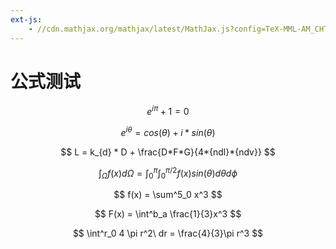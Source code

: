 ```yaml
---
ext-js:
    - //cdn.mathjax.org/mathjax/latest/MathJax.js?config=TeX-MML-AM_CHTML
---
```

# 公式测试

$$
e^{i \pi} + 1 = 0
$$

$$
e^{i\theta} = cos(\theta) + i*sin(\theta)
$$

$$
L = k_{d} * D + \frac{D*F*G}{4*{ndl}*{ndv}}
$$

$$
\int^{}_{\Omega} f(x) d\Omega = \int^{\pi}_0\int^{\pi/2}_0f(x)sin(\theta)d\theta d\phi
$$

$$
f(x) = \sum^5_0 x^3
$$

$$
F(x) = \int^b_a \frac{1}{3}x^3
$$

$$
\int^r_0 4 \pi r^2\ dr = \frac{4}{3}\pi r^3
$$